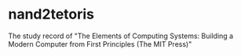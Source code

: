 # nand2tetoris
The study record of "The Elements of Computing Systems: Building a Modern Computer from First Principles (The MIT Press)"
